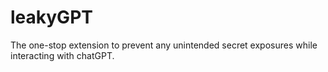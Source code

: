# leakyGPT
The one-stop extension to prevent any unintended secret exposures while interacting with chatGPT.
